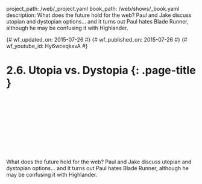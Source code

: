 project_path: /web/_project.yaml
book_path: /web/shows/_book.yaml
description: What does the future hold for the web? Paul and Jake discuss utopian and dystopian options... and it turns out Paul hates Blade Runner, although he may be confusing it with Highlander.

{# wf_updated_on: 2015-07-26 #}
{# wf_published_on: 2015-07-26 #}
{# wf_youtube_id: Hy6wceqkxvA #}

# 2.6. Utopia vs. Dystopia {: .page-title }


<div class="video-wrapper">
  <iframe class="devsite-embedded-youtube-video" data-video-id="Hy6wceqkxvA"
          data-autohide="1" data-showinfo="0" frameborder="0" allowfullscreen>
  </iframe>
</div>


What does the future hold for the web? Paul and Jake discuss utopian and dystopian options... and it turns out Paul hates Blade Runner, although he may be confusing it with Highlander.

